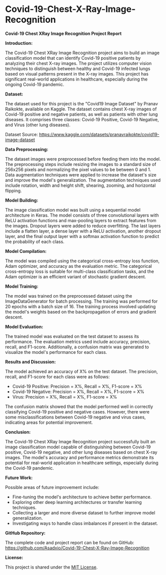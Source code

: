# Covid-19-Chest-X-Ray-Image-Recognition

**Covid-19 Chest XRay Image Recognition Project Report**

**Introduction:**

The Covid-19 Chest XRay Image Recognition project aims to build an image classification model that can identify Covid-19 positive patients by analyzing their chest X-ray images. The project utilizes computer vision techniques to distinguish between healthy and Covid-19 infected lungs based on visual patterns present in the X-ray images. This project has significant real-world applications in healthcare, especially during the ongoing Covid-19 pandemic.

**Dataset:**

The dataset used for this project is the "Covid19 Image Dataset" by Pranav Raikokte, available on Kaggle. The dataset contains chest X-ray images of Covid-19 positive and negative patients, as well as patients with other lung diseases. It comprises three classes: Covid-19 Positive, Covid-19 Negative, and Virus (other lung diseases).

Dataset Source: https://www.kaggle.com/datasets/pranavraikokte/covid19-image-dataset

**Data Preprocessing:**

The dataset images were preprocessed before feeding them into the model. The preprocessing steps include resizing the images to a standard size of 256x256 pixels and normalizing the pixel values to be between 0 and 1. Data augmentation techniques were applied to increase the dataset's size and improve the model's generalization. The augmentation techniques used include rotation, width and height shift, shearing, zooming, and horizontal flipping.

**Model Building:**

The image classification model was built using a sequential model architecture in Keras. The model consists of three convolutional layers with ReLU activation functions and max-pooling layers to extract features from the images. Dropout layers were added to reduce overfitting. The last layers include a flatten layer, a dense layer with a ReLU activation, another dropout layer, and the final output layer with a softmax activation function to predict the probability of each class.

**Model Compilation:**

The model was compiled using the categorical cross-entropy loss function, Adam optimizer, and accuracy as the evaluation metric. The categorical cross-entropy loss is suitable for multi-class classification tasks, and the Adam optimizer is an efficient variant of stochastic gradient descent.

**Model Training:**

The model was trained on the preprocessed dataset using the ImageDataGenerator for batch processing. The training was performed for 20 epochs with a batch size of 16. The training process involved updating the model's weights based on the backpropagation of errors and gradient descent.

**Model Evaluation:**

The trained model was evaluated on the test dataset to assess its performance. The evaluation metrics used include accuracy, precision, recall, and F1-score. Additionally, a confusion matrix was generated to visualize the model's performance for each class.

**Results and Discussion:**

The model achieved an accuracy of X% on the test dataset. The precision, recall, and F1-score for each class were as follows:
- Covid-19 Positive: Precision = X%, Recall = X%, F1-score = X%
- Covid-19 Negative: Precision = X%, Recall = X%, F1-score = X%
- Virus: Precision = X%, Recall = X%, F1-score = X%

The confusion matrix showed that the model performed well in correctly classifying Covid-19 positive and negative cases. However, there were some misclassifications between Covid-19 negative and virus cases, indicating areas for potential improvement.

**Conclusion:**

The Covid-19 Chest XRay Image Recognition project successfully built an image classification model capable of distinguishing between Covid-19 positive, Covid-19 negative, and other lung diseases based on chest X-ray images. The model's accuracy and performance metrics demonstrate its potential for real-world application in healthcare settings, especially during the Covid-19 pandemic.

**Future Work:**

Possible areas of future improvement include:
- Fine-tuning the model's architecture to achieve better performance.
- Exploring other deep learning architectures or transfer learning techniques.
- Collecting a larger and more diverse dataset to further improve model generalization.
- Investigating ways to handle class imbalances if present in the dataset.

**GitHub Repository:**

The complete code and project report can be found on GitHub: https://github.com/Asadxio/Covid-19-Chest-X-Ray-Image-Recognition

**License:**

This project is shared under the [MIT License](https://opensource.org/licenses/MIT).
